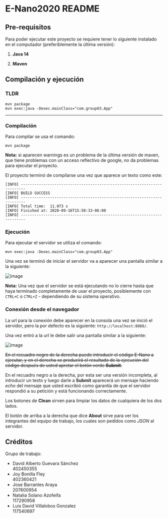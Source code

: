 # E-Nano2020 README

## Pre-requisitos

Para poder ejecutar este proyecto se requiere tener lo siguiente instalado en el computador (preferiblemente la última versión):

1. **Java 14**

2. **Maven**

## Compilación y ejecución

### TLDR

```shell
mvn package
mvn exec:java -Dexec.mainClass="com.group03.App"
```

---

### Compilación

Para compilar se usa el comando:

```shell
mvn package
```

**Nota:** si aparecen warnings es un problema de la última versión de maven, que tiene problemas con un acceso reflectivo de google, no da problemas para ejecutar el proyecto.

El proyecto terminó de compilarse una vez que aparece un texto como este:

```shell
[INFO] ------------------------------------------------------------------------
[INFO] BUILD SUCCESS
[INFO] ------------------------------------------------------------------------
[INFO] Total time:  11.073 s
[INFO] Finished at: 2020-09-16T15:50:33-06:00
[INFO] ------------------------------------------------------------------------
```

### Ejecución

Para ejecutar el servidor se utiliza el comando:

```shell
mvn exec:java -Dexec.mainClass="com.group03.App"
```

Una vez se terminó de iniciar el servidor va a aparecer una pantalla similar a la siguiente:

![image](https://user-images.githubusercontent.com/37723586/93396337-b660b380-f834-11ea-9277-78b2bb011a9b.png)

**Nota:** Una vez que el servidor se está ejecutando no lo cierre hasta que haya terminado completamente de usar el proyecto, posiblemente con `CTRL+C` o `CTRL+Z` - dependiendo de su sistema operativo.

### Conexión desde el navegador

La url para la conexión debe aparecer en la consola una vez se inició el servidor, pero la por defecto es la siguiente: `http://localhost:8088/`.

Una vez entró a la url le debe salir una pantalla similar a la siguiente:

![image](https://user-images.githubusercontent.com/37723586/93396746-62a29a00-f835-11ea-9be5-73793b03ba4e.png)

~~En el recuadro negro de la derecha puede introducir el código E-Nano a ejecutar, y en el derecha se producirá el resultado de la ejecución del código después de usted apretar el botón verde **Submit**.~~

En el recuadro negro a la derecha, por esta ser una versión incompleta, al introducir un texto y luego darle a **Submit** aparecerá un mensaje haciendo _echo_ del mensaje que usted escribió como garantía de que el servidor respondió a su petición y está funcionando correctamente.

Los botones de **Clean** sirven para limpiar los datos de cualquiera de los dos lados.

El botón de arriba a la derecha que dice **About** sirve para ver los integrantes del equipo de trabajo, los cuales son pedidos como _JSON_ al servidor.

## Créditos

Grupo de trabajo:
- David Alberto Guevara Sánchez\
  402450355
- Joy Bonilla Fley\
  402360421
- Jose Barrantes Araya\
  207600954
- Natalia Solano Azofeifa\
  117290958
- Luis David Villalobos Gonzalez\
  117540697  
